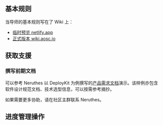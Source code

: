 ## 基本规则

当导师的基本规则写在了 Wiki 上：

- [临时预览 netlify.app](https://deploy-preview-40--wiki-aosc.netlify.app/zh/community/ospp/rfc-management-guidelines/)
- [正式版本 wiki.aosc.io](https://wiki.aosc.io/zh/community/ospp/rfc-management-guidelines/)




## 获取支援

### 撰写前期文档

可以参考 Neruthes 以 DeployKit 为例撰写的[产品需求文档](https://github.com/AOSC-Dev/miscdoc/tree/master/deploykit/Product-Requirement)演示。该样例亦包含软件设计规范文档、技术选型信息，可以按需参考摘抄。

如果需要更多协助，请在社区主群联系 Neruthes。

## 进度管理操作
